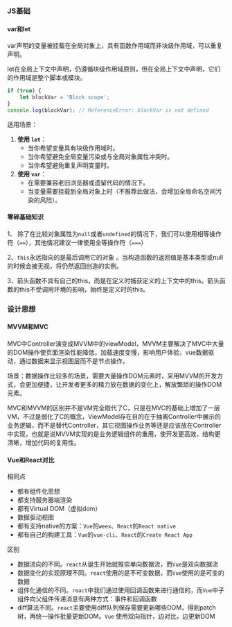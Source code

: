 ### JS基础

#### var和let

var声明的变量被挂载在全局对象上，具有函数作用域而非块级作用域，可以重复声明。

let在全局上下文中声明，仍遵循块级作用域原则，但在全局上下文中声明，它们的作用域是整个脚本或模块。

```javascript
if (true) {
    let blockVar = 'Block scope';
}
console.log(blockVar); // ReferenceError: blockVar is not defined

```

适用场景：

1. **使用 `let`**：
   - 当你希望变量具有块级作用域时。
   - 当你希望避免全局变量污染或与全局对象属性冲突时。
   - 当你希望避免重复声明变量时。
2. **使用 `var`**：
   - 在需要兼容老旧浏览器或遗留代码的情况下。
   - 当变量需要挂载到全局对象上时（不推荐此做法，会增加全局命名空间污染的风险）。



#### 零碎基础知识

1、 除了在比较对象属性为`null`或者`undefined`的情况下，我们可以使用相等操作符（`==`），其他情况建议一律使用全等操作符（`===`） 

2、`this`永远指向的是最后调用它的对象 。当构造函数的返回值是基本类型或null的时候会被无视，将仍然返回创造的实例。

3、箭头函数不具有自己的this，而是在定义时捕获定义的上下文中的this。箭头函数的this不受调用环境的影响，始终是定义时的this。



### 设计思想

#### MVVM和MVC

MVC中Controller演变成MVVM中的viewModel，MVVM主要解决了MVC中大量的DOM操作使页面渲染性能降低，加载速度变慢，影响用户体验，vue数据驱动，通过数据来显示视图层而不是节点操作，

场景：数据操作比较多的场景，需要大量操作DOM元素时，采用MVVM的开发方式，会更加便捷，让开发者更多的精力放在数据的变化上，解放繁琐的操作DOM元素。

 MVC和MVVM的区别并不是VM完全取代了C，只是在MVC的基础上增加了一层VM，不过是弱化了C的概念，ViewModel存在目的在于抽离Controller中展示的业务逻辑，而不是替代Controller，其它视图操作业务等还是应该放在Controller中实现，也就是说MVVM实现的是业务逻辑组件的重用，使开发更高效，结构更清晰，增加代码的复用性。 



#### Vue和React对比

相同点

- 都有组件化思想
- 都支持服务器端渲染
- 都有Virtual DOM（虚拟dom）
- 数据驱动视图
- 都有支持native的方案：`Vue`的`weex`、`React`的`React native`
- 都有自己的构建工具：`Vue`的`vue-cli`、`React`的`Create React App`

区别

- 数据流向的不同。`react`从诞生开始就推崇单向数据流，而`Vue`是双向数据流
- 数据变化的实现原理不同。`react`使用的是不可变数据，而`Vue`使用的是可变的数据
- 组件化通信的不同。`react`中我们通过使用回调函数来进行通信的，而`Vue`中子组件向父组件传递消息有两种方式：事件和回调函数
- diff算法不同。`react`主要使用diff队列保存需要更新哪些DOM，得到patch树，再统一操作批量更新DOM。`Vue` 使用双向指针，边对比，边更新DOM